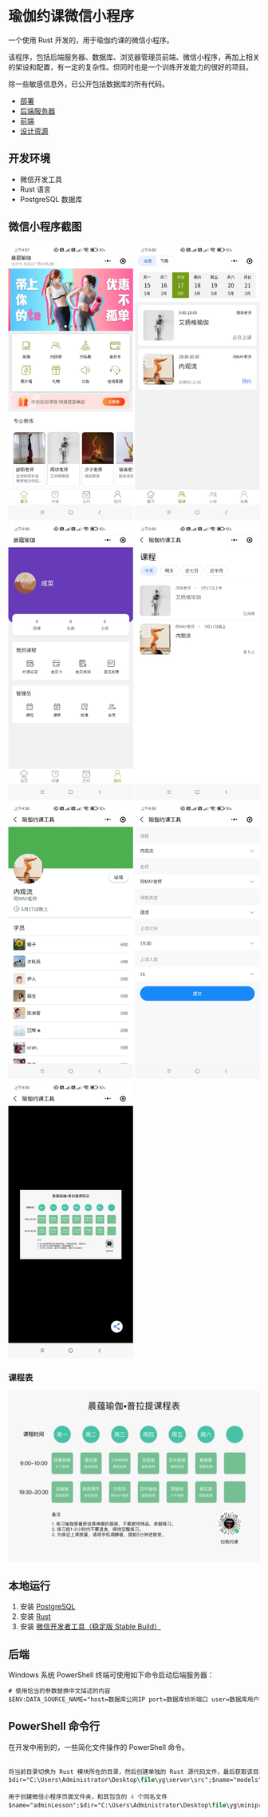 # 瑜伽约课微信小程序

一个使用 Rust 开发的，用于瑜伽约课的微信小程序。

该程序，包括后端服务器、数据库、浏览器管理员前端、微信小程序，再加上相关的架设和配置，有一定的复杂性。但同时也是一个训练开发能力的很好的项目。

除一些敏感信息外，已公开包括数据库的所有代码。

- [部署](/Deploy)
- [后端服务器](/server)
- [前端](/WebAssembly/weixin)
- [设计资源](/资源)

## 开发环境

- 微信开发工具
- Rust 语言
- PostgreSQL 数据库

## 微信小程序截图

<div>
<img width="250" src="images/Screenshot_2023-05-17-09-57-55-794_com.tencent.mm.jpg">
<img width="250" src="images/Screenshot_2023-05-17-09-58-05-692_com.tencent.mm.jpg">
<img width="250" src="images/Screenshot_2023-05-17-09-58-13-044_com.tencent.mm.jpg">
<img width="250" src="images/Screenshot_2023-05-17-09-58-20-265_com.tencent.mm.jpg">
<img width="250" src="images/Screenshot_2023-05-17-09-58-29-621_com.tencent.mm.jpg">
<img width="250" src="images/Screenshot_2023-05-17-09-58-34-452_com.tencent.mm.jpg">
<img width="250" src="images/Screenshot_2023-05-17-09-58-45-529_com.tencent.mm.jpg">

</div>

### 课程表

<img src="images/课程表.png">

## 本地运行

1. 安装 [PostgreSQL](https://www.postgresql.org/download/)
2. 安装 [Rust](https://www.rust-lang.org/tools/install)
3. 安装 [微信开发者工具（稳定版 Stable Build）](https://developers.weixin.qq.com/miniprogram/dev/devtools/stable.html)

## 后端

Windows 系统 PowerShell 终端可使用如下命令启动后端服务器：

```ps
# 使用恰当的参数替换中文描述的内容
$ENV:DATA_SOURCE_NAME="host=数据库公网IP port=数据库侦听端口 user=数据库用户名 password=数据库密码 dbname=数据库名称 sslmode=disable";$ENV:AUTH_URL="https://api.weixin.qq.com/sns/jscode2session?appid=小程序Id&secret=小程序密钥&grant_type=authorization_code&js_code=";$ENV:SECRET="长度32的字符串"; go run main.go
```

## PowerShell 命令行

在开发中用到的，一些简化文件操作的 PowerShell 命令。

```ps

将当前目录切换为 Rust 模块所在的目录，然后创建单独的 Rust 源代码文件，最后获取该目录下的所有 Rust 源代码文件，进行过滤后，将其全部写入 mod.rs，以便在其他位置的代码可以使用该模块内的所有代码
$dir="C:\Users\Administrator\Desktop\file\yg\server\src";$name="models";$filename="settings.rs";Set-Location $dir;New-Item -Type "directory" $name;Set-Location $name; New-Item mod.rs;New-Item $filename;Get-ChildItem | Where-Object {$_.Name -ne "mod.rs"} | Split-Path -LeafBase | Join-String -FormatString "pub mod {0};`r`n" | Set-Content -Path .\mod.rs;` 

用于创建微信小程序页面文件夹，和其包含的 4 个同名文件
$name="adminLesson";$dir="C:\Users\Administrator\Desktop\file\yg\miniprogram\pages";Set-Location $dir;New-Item -Type "directory" $name;Set-Location $name;New-Item $name".js";New-Item $name".wxml";New-Item $name".wxss";New-Item $name".json";
```